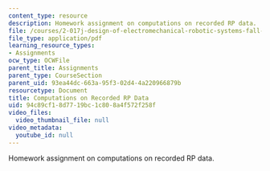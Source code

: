 ```yaml
---
content_type: resource
description: Homework assignment on computations on recorded RP data.
file: /courses/2-017j-design-of-electromechanical-robotic-systems-fall-2009/94c89cf18d7719bc1c808a4f572f258f_MIT2_017JF09_p20.pdf
file_type: application/pdf
learning_resource_types:
- Assignments
ocw_type: OCWFile
parent_title: Assignments
parent_type: CourseSection
parent_uid: 93ea44dc-663a-95f3-02d4-4a220966879b
resourcetype: Document
title: Computations on Recorded RP Data
uid: 94c89cf1-8d77-19bc-1c80-8a4f572f258f
video_files:
  video_thumbnail_file: null
video_metadata:
  youtube_id: null
---
```

Homework assignment on computations on recorded RP data.

